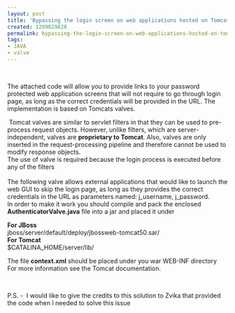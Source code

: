 ```yaml
---
layout: post
title: 'Bypassing the login screen on web applications hosted on Tomcat or JBoss '
created: 1209029820
permalink: bypassing-the-login-screen-on-web-applications-hosted-on-tomcat-or-jboss
tags:
- JAVA
- valve
---
```

<p>&nbsp;</p><p>The attached code will allow you to provide links to your password protected web application screens that will not require to go through login page, as long as the correct credentials will be provided in the URL. The implementation is based on Tomcats valves.</p> <p>&nbsp;Tomcat valves are similar to servlet filters in that they can be used to pre-process request objects. However, unlike filters, which are server-independent, valves are <strong>proprietary to Tomcat</strong>. Also, valves are only inserted in the request-processing pipeline and therefore cannot be used to modify response objects.&nbsp; <br />The use of valve is required because the login process is executed before any of the filters <br />&nbsp;<br />The following valve allows external applications that would like to launch the web GUI to skip the login page, as long as they provides the correct credentials in the URL as parameters named: j_username, j_password. <br />In order to make it work you should compile and pack the enclosed <strong>AuthenticatorValve.java</strong> file into a jar and placed it under&nbsp;</p> <p><strong>For JBoss</strong><br />jboss/server/default/deploy/jbossweb-tomcat50.sar/ <br /><strong>For Tomcat </strong><br />$CATALINA_HOME/server/lib/</p> <p>The file <strong>context.xml</strong> should be placed under you war WEB-INF directory <br />For more information see the Tomcat documentation.</p> <p>&nbsp;</p><p>P.S. -&nbsp; I would like to give the credits to this solution to Zvika that provided the code when I needed to solve this issue</p>
